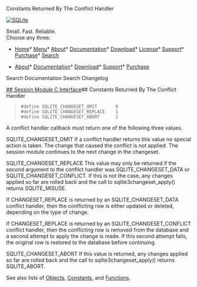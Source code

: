 




Constants Returned By The Conflict Handler




[![SQLite](../images/sqlite370_banner.gif)](../index.html)


Small. Fast. Reliable.  
Choose any three.


* [Home](../index.html)* [Menu](javascript:void(0))* [About](../about.html)* [Documentation](../docs.html)* [Download](../download.html)* [License](../copyright.html)* [Support](../support.html)* [Purchase](../prosupport.html)* [Search](javascript:void(0))




* [About](../about.html)* [Documentation](../docs.html)* [Download](../download.html)* [Support](../support.html)* [Purchase](../prosupport.html)






Search Documentation
Search Changelog







[## Session Module C Interface](../session/intro.html)## Constants Returned By The Conflict Handler


> ```
> #define SQLITE_CHANGESET_OMIT       0
> #define SQLITE_CHANGESET_REPLACE    1
> #define SQLITE_CHANGESET_ABORT      2
> 
> ```


A conflict handler callback must return one of the following three values.



SQLITE\_CHANGESET\_OMIT
 If a conflict handler returns this value no special action is taken. The
 change that caused the conflict is not applied. The session module 
 continues to the next change in the changeset.


SQLITE\_CHANGESET\_REPLACE
 This value may only be returned if the second argument to the conflict
 handler was SQLITE\_CHANGESET\_DATA or SQLITE\_CHANGESET\_CONFLICT. If this
 is not the case, any changes applied so far are rolled back and the 
 call to sqlite3changeset\_apply() returns SQLITE\_MISUSE.


 If CHANGESET\_REPLACE is returned by an SQLITE\_CHANGESET\_DATA conflict
 handler, then the conflicting row is either updated or deleted, depending
 on the type of change.


 If CHANGESET\_REPLACE is returned by an SQLITE\_CHANGESET\_CONFLICT conflict
 handler, then the conflicting row is removed from the database and a
 second attempt to apply the change is made. If this second attempt fails,
 the original row is restored to the database before continuing.


SQLITE\_CHANGESET\_ABORT
 If this value is returned, any changes applied so far are rolled back 
 and the call to sqlite3changeset\_apply() returns SQLITE\_ABORT.



See also lists of
 [Objects](../session/objlist.html),
 [Constants](../session/constlist.html), and
 [Functions](../session/funclist.html).


